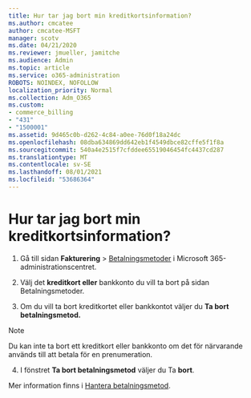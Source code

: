 ```yaml
---
title: Hur tar jag bort min kreditkortsinformation?
ms.author: cmcatee
author: cmcatee-MSFT
manager: scotv
ms.date: 04/21/2020
ms.reviewer: jmueller, jamitche
ms.audience: Admin
ms.topic: article
ms.service: o365-administration
ROBOTS: NOINDEX, NOFOLLOW
localization_priority: Normal
ms.collection: Adm_O365
ms.custom:
- commerce_billing
- "431"
- "1500001"
ms.assetid: 9d465c0b-d262-4c84-a0ee-76d0f18a24dc
ms.openlocfilehash: 08dba634869dd642eb1f4549dbce82cffe5f1f8a
ms.sourcegitcommit: 540a4e2515f7cfddee65519046454fc4437cd287
ms.translationtype: MT
ms.contentlocale: sv-SE
ms.lasthandoff: 08/01/2021
ms.locfileid: "53686364"
---
```

# <a name="how-do-i-remove-my-credit-card-information"></a>Hur tar jag bort min kreditkortsinformation?

1. Gå till sidan **Fakturering** \> [Betalningsmetoder](https://go.microsoft.com/fwlink/p/?linkid=2018806) i Microsoft 365-administrationscentret.

2. Välj det **kreditkort eller** bankkonto du vill ta bort på sidan Betalningsmetoder.

3. Om du vill ta bort kreditkortet eller bankkontot väljer du **Ta bort betalningsmetod.**

> [!NOTE]
> Du kan inte ta bort ett kreditkort eller bankkonto om det för närvarande används till att betala för en prenumeration.

4. I fönstret **Ta bort betalningsmetod** väljer du Ta **bort**.

Mer information finns i [Hantera betalningsmetod](/microsoft-365/commerce/billing-and-payments/manage-payment-methods).